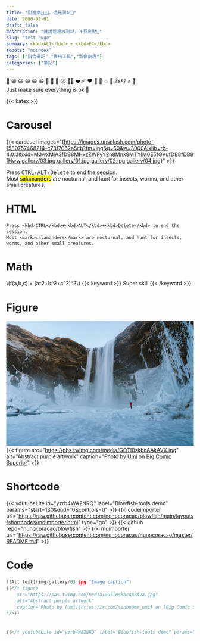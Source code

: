 ```yaml
---
title: "別進來💢💢💢，這是測試🥵"
date: 2000-01-01
draft: false
description: "就說這邊放測試，不要亂點🥵"
slug: "test-hugo"
summary: <kbd>ALT</kbd> + <kbd>F4</kbd>
robots: "noindex"
tags: ["指令筆記","實用工具","影像處理"]
categories: ["筆記"]
---
```

:hear_no_evil: 😀 😃 😄 😁 😆 🥵 🥶 🥴 😵 😵‍💫 ❤️‍🩹 ❤ 🧡 💢 💥 🫵 👍 👎 ✊ 👊  
Just make sure everything is ok 👊

{{< katex >}}

# Carousel
{{< carousel images="{https://images.unsplash.com/photo-1580757468214-c73f7062a5cb?fm=jpg&q=60&w=3000&ixlib=rb-4.0.3&ixid=M3wxMjA3fDB8MHxzZWFyY2h8Mnx8MTYlM0E5fGVufDB8fDB8fHww,gallery/03.jpg,gallery/01.jpg,gallery/02.jpg,gallery/04.jpg}" >}}

Press <kbd>CTRL</kbd>+<kbd>ALT</kbd>+<kbd>Delete</kbd> to end the session.  
Most <mark>salamanders</mark> are nocturnal, and hunt for insects, worms, and other small creatures.

# HTML
```
Press <kbd>CTRL</kbd>+<kbd>ALT</kbd>+<kbd>Delete</kbd> to end the session.
Most <mark>salamanders</mark> are nocturnal, and hunt for insects, worms, and other small creatures.
```

# Math
\\(f(a,b,c) = (a^2+b^2+c^2)^3\\)
{{< keyword >}} Super skill {{< /keyword >}}

# Figure
![Alt text](gallery/03.jpg "Image caption")
{{< figure
    src="https://pbs.twimg.com/media/GOTI0skbcAAkAVX.jpg"
    alt="Abstract purple artwork"
    caption="Photo by [Umi](https://x.com/sinonome_umi) on [Big Comic Superior](https://bigcomicbros.net/magazines/83422/)"
    >}}

# Shortcode
{{< youtubeLite id="yzrb4WA2NRQ" label="Blowfish-tools demo" params="start=130&end=10&controls=0" >}}
{{< codeimporter url="https://raw.githubusercontent.com/nunocoracao/blowfish/main/layouts/shortcodes/mdimporter.html" type="go" >}}
{{< github repo="nunocoracao/blowfish" >}}
{{< mdimporter url="https://raw.githubusercontent.com/nunocoracao/nunocoracao/master/README.md" >}}


# Code
```go
![Alt text](img/gallery/03.jpg "Image caption")
{{</* figure
    src="https://pbs.twimg.com/media/GOTI0skbcAAkAVX.jpg"
    alt="Abstract purple artwork"
    caption="Photo by [Umi](https://x.com/sinonome_umi) on [Big Comic Superior](https://bigcomicbros.net/magazines/83422/)"
*/>}}


{{</* youtubeLite id="yzrb4WA2NRQ" label="Blowfish-tools demo" params="start=130&end=10&controls=0" */>}}
```